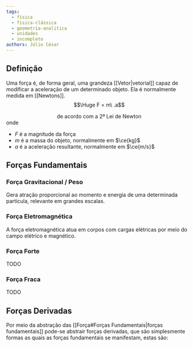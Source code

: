 ```yaml
---
tags:
  - física
  - física-clássica
  - geometria-analitica
  - unidades
  - incompleto
authors: Júlio César
---
```

## Definição

Uma força é, de forma geral, uma grandeza [[Vetor|vetorial]] capaz de modificar a aceleração de um determinado objeto. Ela é normalmente medida em [[Newtons]].
$$\Huge F = m\ .a$$<sup><center>de acordo com a 2ª Lei de Newton</center></sup>
onde
- $F$ é a magnitude da força
- $m$ é a massa do objeto, normalmente em $\ce{kg}$
- $a$ é a aceleração resultante, normalmente em $\ce{m/s}$

## Forças Fundamentais
### Força Gravitacional / Peso
Gera atração proporcional ao momento e energia de uma determinada partícula, relevante em grandes escalas.
### Força Eletromagnética
A força eletromagnética atua em corpos com cargas elétricas por meio do campo elétrico e magnético.
### Força Forte
TODO
### Força Fraca
TODO

## Forças Derivadas

Por meio da abstração das [[Força#Forças Fundamentais|forças fundamentais]] pode-se abstrair forças derivadas, que são simplesmente formas as quais as forças fundamentais se manifestam, estas são:

